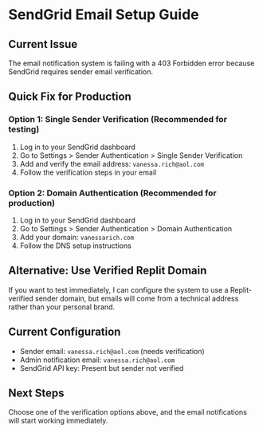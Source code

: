 # SendGrid Email Setup Guide

## Current Issue
The email notification system is failing with a 403 Forbidden error because SendGrid requires sender email verification.

## Quick Fix for Production

### Option 1: Single Sender Verification (Recommended for testing)
1. Log in to your SendGrid dashboard
2. Go to Settings > Sender Authentication > Single Sender Verification
3. Add and verify the email address: `vanessa.rich@aol.com`
4. Follow the verification steps in your email

### Option 2: Domain Authentication (Recommended for production)
1. Log in to your SendGrid dashboard
2. Go to Settings > Sender Authentication > Domain Authentication
3. Add your domain: `vanessarich.com`
4. Follow the DNS setup instructions

## Alternative: Use Verified Replit Domain
If you want to test immediately, I can configure the system to use a Replit-verified sender domain, but emails will come from a technical address rather than your personal brand.

## Current Configuration
- Sender email: `vanessa.rich@aol.com` (needs verification)
- Admin notification email: `vanessa.rich@aol.com`
- SendGrid API key: Present but sender not verified

## Next Steps
Choose one of the verification options above, and the email notifications will start working immediately.